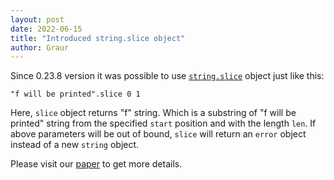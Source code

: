 ```yaml
---
layout: post
date: 2022-06-15
title: "Introduced string.slice object"
author: Graur
---
```


Since 0.23.8 version it was possible to use
[`string.slice`](https://github.com/objectionary/home/blob/master/objects/org/eolang/string.eo)
object just like this:

```
"f will be printed".slice 0 1
```
Here, `slice` object returns "f" string. Which is a substring of "f will be printed" string
from the specified `start` position and with the length `len`.
If above parameters will be out of bound, `slice` will return an `error` object instead of a new `string` object.

<!--more-->

Please visit our [paper](https://arxiv.org/abs/2206.02585) to get more details.
